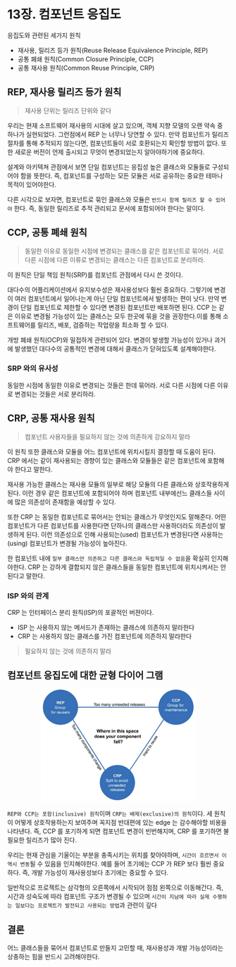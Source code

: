 # 13장. 컴포넌트 응집도

응집도와 관련된 세가지 원칙

- 재사용, 릴리즈 등가 원칙(Reuse Release Equivalence Principle, REP)
- 공통 폐쇄 원칙(Common Closure Principle, CCP)
- 공통 재사용 원칙(Common Reuse Principle, CRP)

## REP, 재사용 릴리즈 등가 원칙

> 재사용 단위는 릴리즈 단위와 같다

우리는 현재 소프트웨어 재사용의 시대에 살고 있으며, 객체 지향 모델의 오랜 약속 중 하나가 실현되었다.
그런점에서 REP 는 너무나 당연할 수 있다. 만약 컴포넌트가 릴리즈 절차를 통해 추적되지 않는다면,
컴포넌트들이 서로 호환되는지 확인할 방법이 없다. 또한 새로운 버전이 언제 출시되고 무엇이 변경되었는지 알아야하기에 중요하다.

설계와 아키텍쳐 관점에서 보면 단일 컴포넌트는 응집성 높은 클래스와 모듈들로 구성되어야 함을 뜻한다.
즉, 컴포넌트를 구성하는 모든 모듈은 서로 공유하는 중요한 테마나 목적이 있어야한다.

다른 시각으로 보자면, 컴포넌트로 묶인 클래스와 모듈은 `반드시 함께 릴리즈 할 수 있어야` 한다.
즉, 동일한 릴리즈로 추적 관리되고 문서에 포함되어야 한다는 말이다.

## CCP, 공통 폐쇄 원칙

> 동일한 이유로 동일한 시점에 변경되는 클래스를 같은 컴포넌트로 묶어라.
> 서로 다른 시점에 다른 이류로 변경되는 클래스는 다른 컴포넌트로 분리하라.

이 원칙은 단일 책임 원칙(SRP)를 컴포넌트 관점에서 다시 쓴 것이다.

대다수의 어플리케이션에서 유지보수성은 재사용성보다 훨씬 중요하다. 그렇기에 변경이 여러 컴포넌트에서 일어나는게 아닌
단일 컴포넌트에서 발생하는 편이 낫다. 만약 변경이 단일 컴포넌트로 제한할 수 있다면 변경된 컴포넌트만 배포하면 된다.
CCP 는 같은 이유로 변경될 가능성이 있는 클래스는 모두 한곳에 묶을 것을 권장한다.이를 통해 소프트웨어를 
릴리즈, 배포, 검증하는 작업량을 최소화 할 수 있다.

개방 폐쇄 원칙(OCP)와 밀접하게 관련되어 있다. 변경이 발생할 가능성이 있거나 과거에 발생했던 
대다수의 공통적인 변경에 대해서 클래스가 닫혀있도록 설계해야한다.

### SRP 와의 유사성

동일한 시점에 동일한 이유로 변경되는 것들은 한데 묶어라. 서로 다른 시점에 다른 이유로 변경되는 것들은 서로 분리하라.

## CRP, 공통 재사용 원칙

> 컴포넌트 사용자들을 필요하지 않는 것에 의존하게 강요하지 말라

이 원칙 또한 클래스와 모듈을 어느 컴포넌트에 위치시킬지 결정할 때 도움이 된다.
CRP 에서는 같이 재사용되는 경향이 있는 클래스와 모듈들은 같은 컴포넌트에 포함해야 한다고 말한다.

재사용 가능한 클래스는 재사용 모듈의 일부로 해당 모듈의 다른 클래스와 상호작용하게 된다. 이런 경우
같은 컴포넌트에 포함되어야 하며 컴포넌트 내부에선느 클래스들 사이에 많은 의존성이 존재함을 예상할 수 있다.

또한 CRP 는 동일한 컴포넌트로 묶어서는 안되는 클래스가 무엇인지도 말해준다. 어떤 컴포넌트가 다른 컴포넌트를
사용한다면 단하나의 클래스만 사용하더라도 의존성이 발생하게 된다. 이런 의존성으로 인해
사용되는(used) 컴포넌트가 변경된다면 사용하는(using) 컴포넌트가 변경될 가능성이 높아진다.

한 컴포넌트 내에 `일부 클래스만 의존하고 다른 클래스와 독립적일 수 없음`을 확실히 인지해야한다.
CRP 는 강하게 결합되지 않은 클래스들을 동일한 컴포넌트에 위치시켜서는 안된다고 말한다.

### ISP 와의 관계

CRP 는 인터페이스 분리 원칙(ISP)의 포괄적인 버젼이다.
- ISP 는 사용하지 않는 메서드가 존재하는 클래스에 의존하지 말라한다
- CRP 는 사용하지 않는 클래스를 가진 컴포넌트에 의존하지 말라한다

> 필요하지 않는 것에 의존하지 말라

## 컴포넌트 응집도에 대한 균형 다이어 그램

<p align="center"><img src="./img/1.png" width="70%"></p>

`REP와 CCP는 포함(inclusive) 원칙`이며 `CRP는 배제(exclusive)의 원칙`이다.
세 원칙이 어떻게 상호작용하는지 보여주며 꼭지점 반대편에 있는 edge 는 감수해야할 비용을 나타낸다.
즉, CCP 를 포기하게 되면 컴포넌트 변경이 빈번해지며, CRP 를 포기하면 불필요한 릴리즈가 많아 진다.

우리는 현재 관심을 기울이는 부분을 충족시키는 위치를 찾아야하며, `시간이 흐르면서 이 역시 변동`될 수 있음을 인지해야한다.
예를 들어 초기에는 CCP 가 REP 보다 훨씬 중요하다. 즉, 개발 가능성이 재사용성보다 초기에는 중요할 수 있다.

일반적으로 프로젝트는 삼각형의 오른쪽에서 시작되어 점점 왼쪽으로 이동해간다. 즉, 시간과 성숙도에 따라
컴포넌트 구조가 변경될 수 있으며 `시간이 지남에 따라 실제 수행하는 일보다는 프로젝트가 발전되고 사용되는 방법`과 관련이 깊다

## 결론

어느 클래스들을 묶어서 컴포넌트로 만들지 고민할 때, 재사용성과 개발 가능성이라는 상충하는 힘을 반드시 고려해야한다.